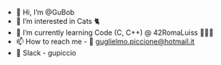 - 👋 Hi, I’m @GuBob
- 👀 I’m interested in Cats 🐈
- 🌱 I’m currently learning Code (C, C++) @ 42RomaLuiss 👨🏼‍💻
- 📫 How to reach me - 📧 guglielmo.piccione@hotmail.it 
- 💬 Slack - gupiccio

<!---
GuBob/GuBob is a ✨ special ✨ repository because its `README.md` (this file) appears on your GitHub profile.
You can click the Preview link to take a look at your changes.
--->

